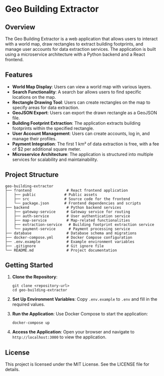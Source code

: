 # Geo Building Extractor

## Overview
The Geo Building Extractor is a web application that allows users to interact with a world map, draw rectangles to extract building footprints, and manage user accounts for data extraction services. The application is built using a microservice architecture with a Python backend and a React frontend.

## Features
- **World Map Display**: Users can view a world map with various layers.
- **Search Functionality**: A search bar allows users to find specific locations on the map.
- **Rectangle Drawing Tool**: Users can create rectangles on the map to specify areas for data extraction.
- **GeoJSON Export**: Users can export the drawn rectangle as a GeoJSON file.
- **Building Footprint Extraction**: The application extracts building footprints within the specified rectangle.
- **User Account Management**: Users can create accounts, log in, and manage their profiles.
- **Payment Integration**: The first 1 km² of data extraction is free, with a fee of $2 per additional square meter.
- **Microservice Architecture**: The application is structured into multiple services for scalability and maintainability.

## Project Structure
```
geo-building-extractor
├── frontend                # React frontend application
│   ├── public             # Public assets
│   ├── src                # Source code for the frontend
│   └── package.json       # Frontend dependencies and scripts
├── backend                 # Python backend services
│   ├── gateway-service     # Gateway service for routing
│   ├── auth-service        # User authentication service
│   ├── map-service         # Map-related functionalities
│   ├── extraction-service   # Building footprint extraction service
│   └── payment-service      # Payment processing service
├── database                # Database schema and migrations
├── docker-compose.yml      # Docker Compose configuration
├── .env.example            # Example environment variables
├── .gitignore              # Git ignore file
└── README.md               # Project documentation
```

## Getting Started
1. **Clone the Repository**: 
   ```
   git clone <repository-url>
   cd geo-building-extractor
   ```

2. **Set Up Environment Variables**: 
   Copy `.env.example` to `.env` and fill in the required values.

3. **Run the Application**: 
   Use Docker Compose to start the application:
   ```
   docker-compose up
   ```

4. **Access the Application**: 
   Open your browser and navigate to `http://localhost:3000` to view the application.

## License
This project is licensed under the MIT License. See the LICENSE file for details.